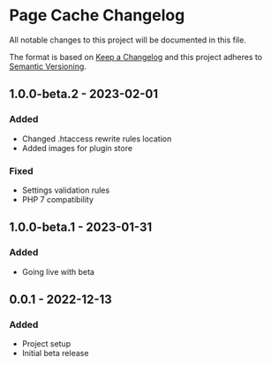 # Page Cache Changelog

All notable changes to this project will be documented in this file.

The format is based on [Keep a Changelog](http://keepachangelog.com/) and this project adheres to [Semantic Versioning](http://semver.org/).

## 1.0.0-beta.2 - 2023-02-01

### Added

- Changed .htaccess rewrite rules location
- Added images for plugin store

### Fixed

- Settings validation rules
- PHP 7 compatibility

## 1.0.0-beta.1 - 2023-01-31

### Added

- Going live with beta

## 0.0.1 - 2022-12-13

### Added

- Project setup
- Initial beta release
